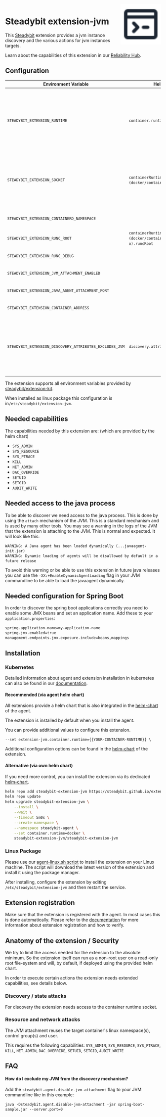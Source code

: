 <img src="./logo.svg" height="130" align="right" alt="JVM logo">

# Steadybit extension-jvm

This [Steadybit](https://www.steadybit.com/) extension provides a jvm instance discovery and the various actions for jvm
instances targets.

Learn about the capabilities of this extension in
our [Reliability Hub](https://hub.steadybit.com/extension/com.steadybit.extension_jvm).

## Configuration

| Environment Variable                                    | Helm value                                             | Meaning                                                                                                                    | Required | Default |
|---------------------------------------------------------|--------------------------------------------------------|----------------------------------------------------------------------------------------------------------------------------|----------|---------|
| `STEADYBIT_EXTENSION_RUNTIME`                           | `container.runtime`                                    | The container runtime to user either `docker`, `containerd` or `cri-o`. Will be automatically configured if not specified. | yes      | (auto)  |
| `STEADYBIT_EXTENSION_SOCKET`                            | `containerRuntimes.(docker/containerd/cri-o).socket`   | The socket used to connect to the container runtime. Will be automatically configured if not specified.                    | yes      | (auto)  |
| `STEADYBIT_EXTENSION_CONTAINERD_NAMESPACE`              |                                                        | The containerd namespace to use.                                                                                           | yes      | k8s.io  |
| `STEADYBIT_EXTENSION_RUNC_ROOT`                         | `containerRuntimes.(docker/containerd/cri-o).runcRoot` | The runc root to use.                                                                                                      | yes      | (auto)  |
| `STEADYBIT_EXTENSION_RUNC_DEBUG`                        |                                                        | Activate debug mode for run.                                                                                               |          |         |
| `STEADYBIT_EXTENSION_JVM_ATTACHMENT_ENABLED`            |                                                        | is jvm attachment enabled                                                                                                  | no       | true    |
| `STEADYBIT_EXTENSION_JAVA_AGENT_ATTACHMENT_PORT`        |                                                        | java agent attachment port                                                                                                 | no       | 8095    |
| `STEADYBIT_EXTENSION_CONTAINER_ADDRESS`                 |                                                        | public ip of the extension                                                                                                 | no       |         |
| `STEADYBIT_EXTENSION_DISCOVERY_ATTRIBUTES_EXCLUDES_JVM` | `discovery.attributes.excludes.jvm`                    | List of Target Attributes which will be excluded during discovery. Checked by key equality and supporting trailing "*"     | false    |         |

The extension supports all environment variables provided
by [steadybit/extension-kit](https://github.com/steadybit/extension-kit#environment-variables).

When installed as linux package this configuration is in`/etc/steadybit/extension-jvm`.

## Needed capabilities

The capabilities needed by this extension are: (which are provided by the helm chart)

- `SYS_ADMIN`
- `SYS_RESOURCE`
- `SYS_PTRACE`
- `KILL`
- `NET_ADMIN`
- `DAC_OVERRIDE`
- `SETUID`
- `SETGID`
- `AUDIT_WRITE`

## Needed access to the java process

To be able to discover we need access to the java process. This is done by using the `attach` mechanism of the JVM. This
is a standard mechanism and is used by many other tools.
You may see a warning in the logs of the JVM that the extension is attaching to the JVM. This is normal and expected.
It will look like this:

```
WARNING: A Java agent has been loaded dynamically (...javaagent-init.jar)
WARNING: Dynamic loading of agents will be disallowed by default in a future release
```

To avoid this warning or be able to use this extension in future java releases you can use the
`-XX:+EnableDynamicAgentLoading` flag in your JVM commandline to be able to load the javaagent dynamically.

## Needed configuration for Spring Boot

In order to discover the spring boot applications correctly you need to enable some JMX beans and set an application name.
Add these to your `application.properties`:

```properties
spring.application.name=my-application-name
spring.jmx.enabled=true
management.endpoints.jmx.exposure.include=beans,mappings
```

## Installation

### Kubernetes

Detailed information about agent and extension installation in kubernetes can also be found in
our [documentation](https://docs.steadybit.com/install-and-configure/install-agent/install-on-kubernetes).

#### Recommended (via agent helm chart)

All extensions provide a helm chart that is also integrated in the
[helm-chart](https://github.com/steadybit/helm-charts/tree/main/charts/steadybit-agent) of the agent.

The extension is installed by default when you install the agent.

You can provide additional values to configure this extension.

```
--set extension-jvm.container.runtime={{YOUR-CONTAINER-RUNTIME}} \
```

Additional configuration options can be found in
the [helm-chart](https://github.com/steadybit/extension-jvm/blob/main/charts/steadybit-extension-jvm/values.yaml) of the
extension.

#### Alternative (via own helm chart)

If you need more control, you can install the extension via its
dedicated [helm-chart](https://github.com/steadybit/extension-jvm/blob/main/charts/steadybit-extension-jvm).

```bash
helm repo add steadybit-extension-jvm https://steadybit.github.io/extension-jvm
helm repo update
helm upgrade steadybit-extension-jvm \
    --install \
    --wait \
    --timeout 5m0s \
    --create-namespace \
    --namespace steadybit-agent \
    --set container.runtime=docker \
    steadybit-extension-jvm/steadybit-extension-jvm
```

### Linux Package

Please use
our [agent-linux.sh script](https://docs.steadybit.com/install-and-configure/install-agent/install-on-linux-hosts)
to install the extension on your Linux machine. The script will download the latest version of the extension and install
it using the package manager.

After installing, configure the extension by editing `/etc/steadybit/extension-jvm` and then restart the service.

## Extension registration

Make sure that the extension is registered with the agent. In most cases this is done automatically. Please refer to
the [documentation](https://docs.steadybit.com/install-and-configure/install-agent/extension-discovery) for more
information about extension registration and how to verify.

## Anatomy of the extension / Security

We try to limit the access needed for the extension to the absolute minimum. So the extension itself can run as a
non-root user on a read-only root file-system and will, by default, if deployed using the provided helm chart.

In order to execute certain actions the extension needs extended capabilities, see details below.

### Discovery / state attacks

For discovery the extension needs access to the container runtime socket.

### Resource and network attacks

The JVM attachment reuses the target container's linux namespace(s), control group(s) and user.

This requires the following capabilities:
`SYS_ADMIN`, `SYS_RESOURCE`, `SYS_PTRACE`, `KILL`, `NET_ADMIN`, `DAC_OVERRIDE`, `SETUID`, `SETGID`, `AUDIT_WRITE`

## FAQ

#### How do I exclude my JVM from the discovery mechanism?

Add the `steadybit.agent.disable-jvm-attachment` flag to your JVM commandline like in this example:

```
java -Dsteadybit.agent.disable-jvm-attachment -jar spring-boot-sample.jar --server.port=0
```
